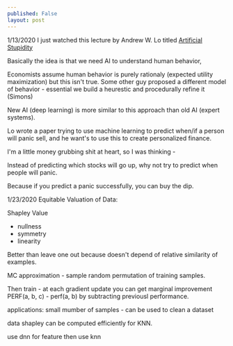 ```yaml
---
published: False
layout: post
---
```


1/13/2020
I just watched this lecture by Andrew W. Lo titled [Artificial Stupidity](https://www.youtube.com/watch?v=zqw1nmJ7XZM&t=3957s)

Basically the idea is that we need AI to understand human behavior, 

Economists assume human behavior is purely rationaly (expected utility maximization) but this isn't true. 
Some other guy proposed a different model of behavior - essential we build a heurestic and procedurally refine it (Simons)

New AI (deep learning) is more similar to this approach than old AI (expert systems). 

Lo wrote a paper trying to use machine learning to predict when/if a person will panic sell, and he want's to use this to create personalized finance. 

I'm a little money grubbing shit at heart, so I was thinking -

Instead of predicting which stocks will go up, why not try to predict when people will panic. 

Because if you predict a panic successfully, you can buy the dip. 


1/23/2020
Equitable Valuation of Data:

Shapley Value
- nullness
- symmetry
- linearity

Better than leave one out because doesn't depend of relative similarity of examples. 

MC approximation - sample random permutation of training samples. 

Then train - at each gradient update you can get marginal improvement PERF(a, b, c) - perf(a, b) by subtracting previousl performance.

applications:
small mumber of samples - can be used to clean a dataset

data shapley can be computed efficiently for KNN. 

use dnn for feature then use knn


